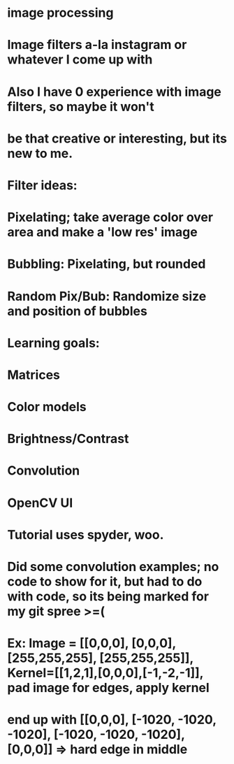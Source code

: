 #   image processing
#   Image filters a-la instagram or whatever I come up with
#   Also I have 0 experience with image filters, so maybe it won't
#   be that creative or interesting, but its new to me.

# Filter ideas:
#   Pixelating; take average color over area and make a 'low res' image
#   Bubbling: Pixelating, but rounded
#   Random Pix/Bub: Randomize size and position of bubbles

# Learning goals:
#   Matrices
#   Color models
#   Brightness/Contrast
#   Convolution
#   OpenCV UI

# Tutorial uses spyder, woo.
# Did some convolution examples; no code to show for it, but had to do with code, so its being marked for my git spree >=(

# Ex: Image = [[0,0,0], [0,0,0], [255,255,255], [255,255,255]], Kernel=[[1,2,1],[0,0,0],[-1,-2,-1]], pad image for edges, apply kernel
# end up with [[0,0,0], [-1020, -1020, -1020], [-1020, -1020, -1020], [0,0,0]] => hard edge in middle